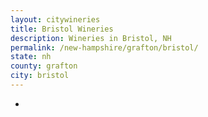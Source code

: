 ```yaml
---
layout: citywineries
title: Bristol Wineries
description: Wineries in Bristol, NH
permalink: /new-hampshire/grafton/bristol/
state: nh
county: grafton
city: bristol
---
```

-
